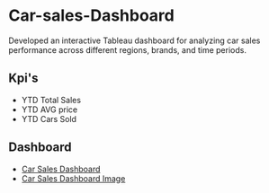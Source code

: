 # Car-sales-Dashboard
Developed an interactive Tableau dashboard for analyzing car sales performance across different regions, brands, and time periods.

## Kpi's
-  YTD Total Sales
-  YTD AVG price
-  YTD Cars Sold
  ## Dashboard
 - <a href="https://github.com/Jayasree200/Car-sales-Dashboard/blob/main/CARSALES%20DASHBOARD.twb">Car Sales Dashboard</a>
- <a href="https://github.com/Jayasree200/Car-sales-Dashboard/blob/main/Car%20Sales%20Dashboard%20Image.png">Car Sales Dashboard Image</a>
